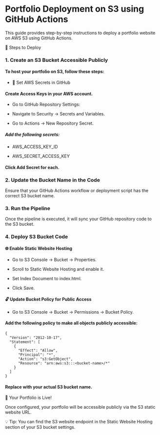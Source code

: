 # Portfolio Deployment on S3 using GitHub Actions

This guide provides step-by-step instructions to deploy a portfolio website on AWS S3 using GitHub Actions.

🚀 Steps to Deploy

### 1. Create an S3 Bucket Accessible Publicly

#### To host your portfolio on S3, follow these steps:

- 🔹 Set AWS Secrets in GitHub

#### Create Access Keys in your AWS account.

- Go to GitHub Repository Settings:

- Navigate to Security → Secrets and Variables.

- Go to Actions → New Repository Secret.

##### Add the following secrets:

- AWS_ACCESS_KEY_ID

- AWS_SECRET_ACCESS_KEY

#### Click Add Secret for each.

### 2. Update the Bucket Name in the Code

Ensure that your GitHub Actions workflow or deployment script has the correct S3 bucket name.

### 3. Run the Pipeline

Once the pipeline is executed, it will sync your GitHub repository code to the S3 bucket.

### 4. Deploy S3 Bucket Code

#### 🌐 Enable Static Website Hosting

- Go to S3 Console → Bucket → Properties.

- Scroll to Static Website Hosting and enable it.

- Set Index Document to index.html.

- Click Save.

#### 🔓 Update Bucket Policy for Public Access

- Go to S3 Console → Bucket → Permissions → Bucket Policy.

#### Add the following policy to make all objects publicly accessible:

```
{
  "Version": "2012-10-17",
  "Statement": [
    {
      "Effect": "Allow",
      "Principal": "*",
      "Action": "s3:GetObject",
      "Resource": "arn:aws:s3:::<bucket-name>/*"
    }
  ]
}
```

#### Replace <bucket-name> with your actual S3 bucket name.

🎉 Your Portfolio is Live!

Once configured, your portfolio will be accessible publicly via the S3 static website URL.

💡 Tip: You can find the S3 website endpoint in the Static Website Hosting section of your S3 bucket settings.

